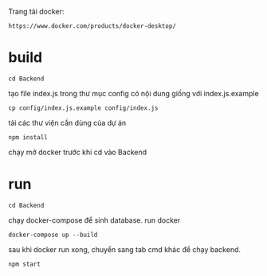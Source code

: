 Trang tải docker: 
```
https://www.docker.com/products/docker-desktop/
```
# build
```
cd Backend
```

tạo file index.js trong thư mục config có nội dung giống với index.js.example
```
cp config/index.js.example config/index.js
```

tải các thư viện cần dùng của dự án
```
npm install
```

chạy mở docker trước khi cd vào Backend

# run
```
cd Backend
```

chạy docker-compose để sinh database.
run docker
```
docker-compose up --build
```

sau khi docker run xong, chuyển sang tab cmd khác để chạy backend.
```
npm start
```
